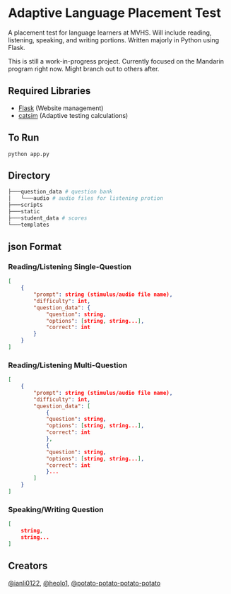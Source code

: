 # Adaptive Language Placement Test

A placement test for language learners at MVHS. Will include reading, listening, speaking, and writing portions. Written majorly in Python using Flask.

This is still a work-in-progress project. Currently focused on the Mandarin program right now. Might branch out to others after.

## Required Libraries

- [Flask](https://pypi.org/project/Flask/) (Website management)
- [catsim](https://pypi.org/project/catsim/) (Adaptive testing calculations)

## To Run

`python app.py`

## Directory

```bash
├───question_data # question bank
│   └───audio # audio files for listening protion
├───scripts
├───static
├───student_data # scores
└───templates
```

## json Format

### Reading/Listening Single-Question

```json
[
    {
        "prompt": string (stimulus/audio file name),
        "difficulty": int,
        "question_data": {
            "question": string,
            "options": [string, string...],
            "correct": int
        }
    }
]
```
### Reading/Listening Multi-Question

```json
[
    {
        "prompt": string (stimulus/audio file name),
        "difficulty": int,
        "question_data": [
            {
            "question": string,
            "options": [string, string...],
            "correct": int
            },
            {
            "question": string,
            "options": [string, string...],
            "correct": int
            }...
        ]
    }
]
```
### Speaking/Writing Question

```json
[
    string,
    string...
]
```

## Creators

[@ianli0122](https://github.com/ianli0122), [@heolo1](https://github.com/heolo1), [@potato-potato-potato-potato](https://github.com/potato-potato-potato-potato)
